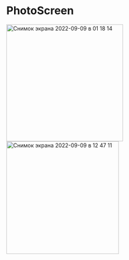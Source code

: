 # PhotoScreen
<img width="305" alt="Снимок экрана 2022-09-09 в 01 18 14" src="https://user-images.githubusercontent.com/109670777/189227808-d783b945-5ebd-47fa-b8a5-4223dfc6b2af.png">
<img width="294" alt="Снимок экрана 2022-09-09 в 12 47 11" src="https://user-images.githubusercontent.com/109670777/189310752-457266fb-26b8-455a-98ef-4c5699e2a747.png">

